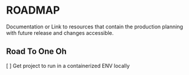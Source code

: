# ROADMAP

Documentation or Link to resources that contain the production planning with future release and changes accessible.

## Road To One Oh

[ ] Get project to run in a containerized ENV locally
